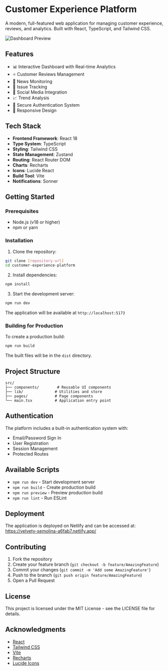 # Customer Experience Platform

A modern, full-featured web application for managing customer experience, reviews, and analytics. Built with React, TypeScript, and Tailwind CSS.

![Dashboard Preview](https://images.unsplash.com/photo-1460925895917-afdab827c52f?auto=format&fit=crop&q=80&w=2426&ixlib=rb-4.0.1)

## Features

- 📊 Interactive Dashboard with Real-time Analytics
- ⭐ Customer Reviews Management
- 📰 News Monitoring
- 💬 Issue Tracking
- 👥 Social Media Integration
- 📈 Trend Analysis
- 🔐 Secure Authentication System
- 📱 Responsive Design

## Tech Stack

- **Frontend Framework**: React 18
- **Type System**: TypeScript
- **Styling**: Tailwind CSS
- **State Management**: Zustand
- **Routing**: React Router DOM
- **Charts**: Recharts
- **Icons**: Lucide React
- **Build Tool**: Vite
- **Notifications**: Sonner

## Getting Started

### Prerequisites

- Node.js (v18 or higher)
- npm or yarn

### Installation

1. Clone the repository:
```bash
git clone [repository-url]
cd customer-experience-platform
```

2. Install dependencies:
```bash
npm install
```

3. Start the development server:
```bash
npm run dev
```

The application will be available at `http://localhost:5173`

### Building for Production

To create a production build:

```bash
npm run build
```

The built files will be in the `dist` directory.

## Project Structure

```
src/
├── components/        # Reusable UI components
├── lib/              # Utilities and store
├── pages/            # Page components
└── main.tsx          # Application entry point
```

## Authentication

The platform includes a built-in authentication system with:
- Email/Password Sign In
- User Registration
- Session Management
- Protected Routes

## Available Scripts

- `npm run dev` - Start development server
- `npm run build` - Create production build
- `npm run preview` - Preview production build
- `npm run lint` - Run ESLint

## Deployment

The application is deployed on Netlify and can be accessed at:
https://velvety-semolina-a6fab7.netlify.app/

## Contributing

1. Fork the repository
2. Create your feature branch (`git checkout -b feature/AmazingFeature`)
3. Commit your changes (`git commit -m 'Add some AmazingFeature'`)
4. Push to the branch (`git push origin feature/AmazingFeature`)
5. Open a Pull Request

## License

This project is licensed under the MIT License - see the LICENSE file for details.

## Acknowledgments

- [React](https://reactjs.org/)
- [Tailwind CSS](https://tailwindcss.com/)
- [Vite](https://vitejs.dev/)
- [Recharts](https://recharts.org/)
- [Lucide Icons](https://lucide.dev/)
